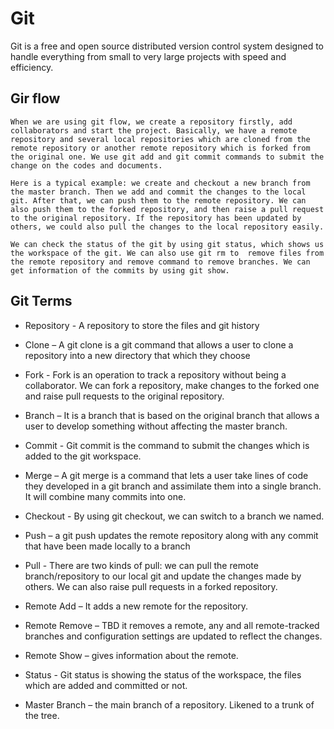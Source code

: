 # Git 
Git is a free and open source distributed version control system designed to handle everything from small to very large projects with speed and efficiency.

## Gir flow
    When we are using git flow, we create a repository firstly, add collaborators and start the project. Basically, we have a remote repository and several local repositories which are cloned from the remote repository or another remote repository which is forked from the original one. We use git add and git commit commands to submit the change on the codes and documents. 

    Here is a typical example: we create and checkout a new branch from the master branch. Then we add and commit the changes to the local git. After that, we can push them to the remote repository. We can also push them to the forked repository, and then raise a pull request to the original repository. If the repository has been updated by others, we could also pull the changes to the local repository easily.
    
    We can check the status of the git by using git status, which shows us the workspace of the git. We can also use git rm to  remove files from the remote repository and remove command to remove branches. We can get information of the commits by using git show.

## Git Terms
* Repository - A repository to store the files and git history
* Clone – A git clone is a git command that allows a user to clone a repository into a new directory that which they choose
* Fork - Fork is an operation to track a repository without being a collaborator. We can fork a repository, make changes to the forked one and raise pull requests to the original repository.
* Branch – It is a branch that is based on the original branch that allows a user to develop something without affecting the master branch.
* Commit - Git commit is the command to submit the changes which is added to the git workspace.
* Merge – A git merge is a command that lets a user take lines of code they developed in a git branch and assimilate them into a single branch. It will combine many commits into one.
* Checkout - By using git checkout, we can switch to a branch we named.
* Push – a git push updates the remote repository along with any commit that have been made locally to a branch
* Pull - There are two kinds of pull: we can pull the remote branch/repository to our local git and update the changes made by others. We can also raise pull requests in a forked repository.
* Remote Add – It adds a new remote for the repository.

* Remote Remove – TBD it removes a remote, any and all remote-tracked branches and configuration settings are updated to reflect the changes.
* Remote  Show – gives information about the remote.
* Status - Git status is showing the status of the workspace, the files which are added and committed or not.
* Master Branch – the main branch of a repository. Likened to a trunk of the tree.

